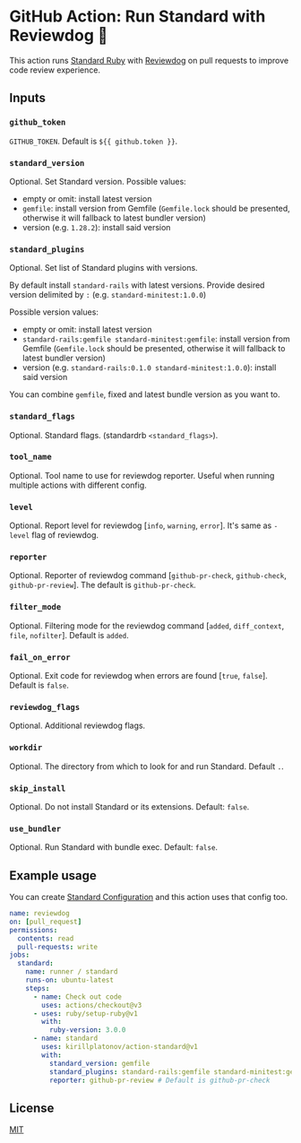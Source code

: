 # GitHub Action: Run Standard with Reviewdog 🐶

This action runs [Standard Ruby](https://github.com/standardrb/standard) with
[Reviewdog](https://github.com/reviewdog/reviewdog) on pull requests to improve
code review experience.

## Inputs

### `github_token`

`GITHUB_TOKEN`. Default is `${{ github.token }}`.

### `standard_version`

Optional. Set Standard version. Possible values:
* empty or omit: install latest version
* `gemfile`: install version from Gemfile (`Gemfile.lock` should be presented, otherwise it will fallback to latest bundler version)
* version (e.g. `1.28.2`): install said version

### `standard_plugins`

Optional. Set list of Standard plugins with versions.

By default install `standard-rails` with latest versions.
Provide desired version delimited by `:` (e.g. `standard-minitest:1.0.0`)

Possible version values:
* empty or omit: install latest version
* `standard-rails:gemfile standard-minitest:gemfile`: install version from Gemfile (`Gemfile.lock` should be presented, otherwise it will fallback to latest bundler version)
* version (e.g. `standard-rails:0.1.0 standard-minitest:1.0.0`): install said version

You can combine `gemfile`, fixed and latest bundle version as you want to.

### `standard_flags`

Optional. Standard flags. (standardrb `<standard_flags>`).

### `tool_name`

Optional. Tool name to use for reviewdog reporter. Useful when running multiple
actions with different config.

### `level`

Optional. Report level for reviewdog [`info`, `warning`, `error`].
It's same as `-level` flag of reviewdog.

### `reporter`

Optional. Reporter of reviewdog command [`github-pr-check`, `github-check`, `github-pr-review`].
The default is `github-pr-check`.

### `filter_mode`

Optional. Filtering mode for the reviewdog command [`added`, `diff_context`, `file`, `nofilter`].
Default is `added`.

### `fail_on_error`

Optional.  Exit code for reviewdog when errors are found [`true`, `false`].
Default is `false`.

### `reviewdog_flags`

Optional. Additional reviewdog flags.

### `workdir`

Optional. The directory from which to look for and run Standard. Default `.`.

### `skip_install`

Optional. Do not install Standard or its extensions. Default: `false`.

### `use_bundler`

Optional. Run Standard with bundle exec. Default: `false`.

## Example usage

You can create [Standard Configuration](https://github.com/standardrb/standard#yaml-options) and this action uses that config too.

```yml
name: reviewdog
on: [pull_request]
permissions:
  contents: read
  pull-requests: write
jobs:
  standard:
    name: runner / standard
    runs-on: ubuntu-latest
    steps:
      - name: Check out code
        uses: actions/checkout@v3
      - uses: ruby/setup-ruby@v1
        with:
          ruby-version: 3.0.0
      - name: standard
        uses: kirillplatonov/action-standard@v1
        with:
          standard_version: gemfile
          standard_plugins: standard-rails:gemfile standard-minitest:gemfile
          reporter: github-pr-review # Default is github-pr-check
```

## License

[MIT](https://choosealicense.com/licenses/mit)
